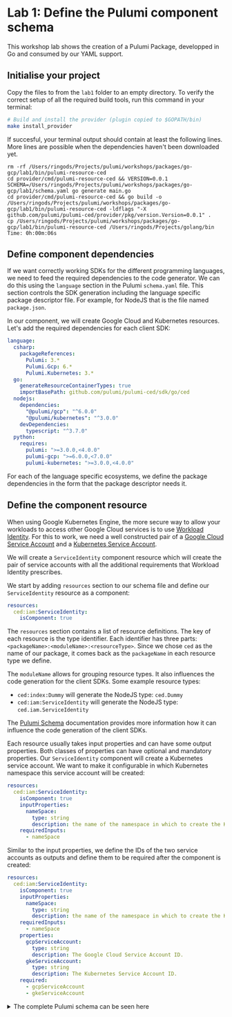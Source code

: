 # Lab 1: Define the Pulumi component schema

This workshop lab shows the creation of a Pulumi Package, developped in Go and consumed by our YAML support.

## Initialise your project

Copy the files to from the `lab1` folder to an empty directory. To verify the correct setup of all the required build tools, run this command in your terminal:

```bash
# Build and install the provider (plugin copied to $GOPATH/bin)
make install_provider
```

If succesful, your terminal output should contain at least the following lines. More lines are possible when the dependencies haven't been downloaded yet.

```
rm -rf /Users/ringods/Projects/pulumi/workshops/packages/go-gcp/lab1/bin/pulumi-resource-ced
cd provider/cmd/pulumi-resource-ced && VERSION=0.0.1 SCHEMA=/Users/ringods/Projects/pulumi/workshops/packages/go-gcp/lab1/schema.yaml go generate main.go
cd provider/cmd/pulumi-resource-ced && go build -o /Users/ringods/Projects/pulumi/workshops/packages/go-gcp/lab1/bin/pulumi-resource-ced -ldflags "-X github.com/pulumi/pulumi-ced/provider/pkg/version.Version=0.0.1" .
cp /Users/ringods/Projects/pulumi/workshops/packages/go-gcp/lab1/bin/pulumi-resource-ced /Users/ringods/Projects/golang/bin
Time: 0h:00m:06s                                                                                                                 
```

## Define component dependencies

If we want correctly working SDKs for the different programming languages, we need to feed the required dependencies to the code generator. We can do this using the `language` section in the Pulumi `schema.yaml` file. This section controls the SDK generation including the language specific package descriptor file. For example, for NodeJS that is the file named `package.json`.

In our component, we will create Google Cloud and Kubernetes resources. Let's add the required dependencies for each client SDK:

```yaml
language:
  csharp:
    packageReferences:
      Pulumi: 3.*
      Pulumi.Gcp: 6.*
      Pulumi.Kubernetes: 3.*
  go:
    generateResourceContainerTypes: true
    importBasePath: github.com/pulumi/pulumi-ced/sdk/go/ced
  nodejs:
    dependencies:
      "@pulumi/gcp": "^6.0.0"
      "@pulumi/kubernetes": "^3.0.0"
    devDependencies:
      typescript: "^3.7.0"
  python:
    requires:
      pulumi: ">=3.0.0,<4.0.0"
      pulumi-gcp: ">=6.0.0,<7.0.0"
      pulumi-kubernetes: ">=3.0.0,<4.0.0"
```

For each of the language specific ecosystems, we define the package dependencies in the form that the package descriptor needs it.

## Define the component resource

When using Google Kubernetes Engine, the more secure way to allow your workloads to access other Google Cloud services is to use [Workload Identity](https://cloud.google.com/kubernetes-engine/docs/how-to/workload-identity). For this to work, we need a well constructed pair of a [Google Cloud Service Account](https://www.pulumi.com/registry/packages/gcp/api-docs/serviceaccount/account/) and a [Kubernetes Service Account](https://www.pulumi.com/registry/packages/kubernetes/api-docs/core/v1/serviceaccount/).

We will create a `ServiceIdentity` component resource which will create the pair of service accounts with all the additional requirements that Workload Identity prescribes.

We start by adding `resources` section to our schema file and define our `ServiceIdentity` resource as a component:

```yaml
resources:
  ced:iam:ServiceIdentity:
    isComponent: true
```

The `resources` section contains a list of resource definitions. The key of each resource is the type identifier. Each identifier has three parts: `<packageName>:<moduleName>:<resourceType>`. Since we chose `ced` as the name of our package, it comes back as the `packageName` in each resource type we define.

The `moduleName` allows for grouping resource types. It also influences the code generation for the client SDKs. Some example resource types:

* `ced:index:Dummy` will generate the NodeJS type: `ced.Dummy`
* `ced:iam:ServiceIdentity` will generate the NodeJS type: `ced.iam.ServiceIdentity`

The [Pulumi Schema](https://www.pulumi.com/docs/guides/pulumi-packages/schema/) documentation provides more information how it can influence the code generation of the client SDKs.

Each resource usually takes input properties and can have some output properties. Both classes of properties can have optional and mandatory properties. Our `ServiceIdentity` component will create a Kubernetes service account. We want to make it configurable in which Kubernetes namespace this service account will be created:

```yaml
resources:
  ced:iam:ServiceIdentity:
    isComponent: true
    inputProperties:
      nameSpace:
        type: string
        description: the name of the namespace in which to create the Kubernetes service account.
    requiredInputs:
      - nameSpace
```

Similar to the input properties, we define the IDs of the two service accounts as outputs and define them to be required after the component is created:

```yaml
resources:
  ced:iam:ServiceIdentity:
    isComponent: true
    inputProperties:
      nameSpace:
        type: string
        description: the name of the namespace in which to create the Kubernetes service account.
    requiredInputs:
      - nameSpace
    properties:
      gcpServiceAccount:
        type: string
        description: The Google Cloud Service Account ID.
      gkeServiceAccount:
        type: string
        description: The Kubernetes Service Account ID.
    required:
      - gcpServiceAccount
      - gkeServiceAccount
```

<details><summary>The complete Pulumi schema can be seen here</summary>

```yaml
# yaml-language-server: $schema=https://raw.githubusercontent.com/pulumi/pulumi/master/pkg/codegen/schema/pulumi.json
---
name: ced
resources:
  ced:iam:ServiceIdentity:
    isComponent: true
    inputProperties:
      nameSpace:
        type: string
        description: the name of the namespace in which to create the Kubernetes service account.
    requiredInputs:
      - nameSpace
    properties:
      gcpServiceAccount:
        type: string
        description: The Google Cloud Service Account ID.
      gkeServiceAccount:
        type: string
        description: The Kubernetes Service Account ID.
    required:
      - gcpServiceAccount
      - gkeServiceAccount
language:
  csharp:
    packageReferences:
      Pulumi: 3.*
      Pulumi.Gcp: 6.*
      Pulumi.Kubernetes: 3.*
  go:
    generateResourceContainerTypes: true
    importBasePath: github.com/pulumi/pulumi-ced/sdk/go/ced
  nodejs:
    dependencies:
      "@pulumi/gcp": "^6.0.0"
      "@pulumi/kubernetes": "^3.0.0"
    devDependencies:
      typescript: "^3.7.0"
  python:
    requires:
      pulumi: ">=3.0.0,<4.0.0"
      pulumi-gcp: ">=6.0.0,<7.0.0"
      pulumi-kubernetes: ">=3.0.0,<4.0.0"
```
</details>

